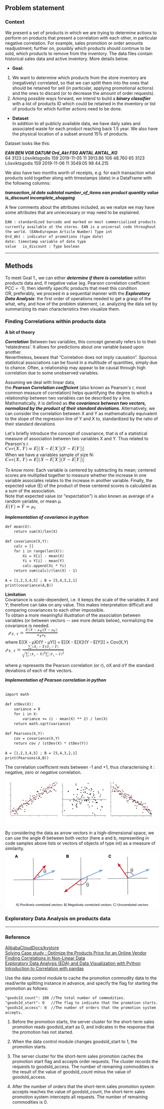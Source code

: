## Problem statement


### Context
We present a set of products in which we are trying to determine actions to perform on products that present a correlation with each other, in particular negative correlation. For example, sales promotion or order amounts readjustment; further on, possibly which products should continue to be sold, which products to remove from the inventory.
The data files contain historical sales data and active inventory. More details below.


 * **Goal:**
1. We want to determine which products from the store inventory are (negatively) correlated, so that we can splitt them into the ones that should be retained for sell (in particular, applying promotional actions) and the ones to discard (or to decrease the amount of order requests).
2. Among possible ways forward, we intend to build a ***binary classifier*** with a list of products ID which could be retained in the inventory or list of products for which further actions need to be done.

* **Dataset**<br>
In addition to all publicly available data, we have daily sales and associated waste for each product reaching back 1.5 year. We also have the physical location of a subset around 15% of products.

Dataset looks like this:

***EAN 	BEN	  VGR	          DATUM	  Ord_Akt	FSG	  ANTAL	  ANTAL_KG***<br>
  64	  3123	Lösviktsgodis	159	2019-11-05	11	  3913.86	106	48.760
  65	  3123	Lösviktsgodis	159	2019-11-06	11	  3549.05	98	44.215

We also have two months worth of receipts, e.g. for each transaction what products sold together along with timestamps (date) in a DataFrame with the following columns:<br>

***transaction_id	date	subtotal	number_of_items	ean	product	quantity	value	is_discount	incomplete_shopping***


A few comments about the attributes included, as we realize we may have some attributes that are unnecessary or may need to be explained.

    EAN : standardized barcode and marked on most commercialized products currently available at the stores. EAN is a universal code throughout the world. (EAN=European Article Number) Type int
    Ord_Akt : indicator of promotions (type date)
    date: timestamp variable of date type
    value	is_discount : Type boolean

<hr>


## Methods

To meet Goal 1., we can either ***determine if there is correlation*** within products data and, if negative value (eg. Pearson correlation coefficient PCC = -1), then identify specific products that meet this condition<br>
OR, preferably, we proceed in a sequential manner with the ***Exploratory Data Analysis***: the first order of operations needed to get a grasp of the what, why, and how of the problem statement, i.e. analyzing the data set by summarizing its main characteristics then visualize them. 

### Finding Correlations within products data

**A bit of theory**

***Correlation***
Between two variables, this concept generally refers to to their ‘relatedness’. It allows for predictions about one variable based upon another.<br>
Nevertheless, beware that “Correlation does not imply causation”. Spurious statistical associations can be found in a multitude of quantities, simply due to chance. Often, a relationship may appear to be causal through high correlation due to some unobserved variables.

Assuming we deal with linear data,<br>
the ***Pearson Correlation coefficient*** (also known as Pearson's r, most common measure of correlation) helps quantifying the degree to which a relationship between two variables can be described by a line. Mathematically, it is defined as ***the covariance between two vectors, normalized by the product of their standard deviations***. Alternatively, we can consider the correlation between X and Y as mathematically equivalent to the slope of the regression line of Y and X  to, standardized by the ratio of their standard deviations<br>

Let's briefly introduce the concept of covariance, that is of a statistical measure of association between two variables X and Y. Thus related to Pearson's r.<br>
![covariance](img/covariance.png)</br>
When we have a variables sample of size N: <img src="img/covariance.png" title="sample correlation">

<i>To know more:</i>
Each variable is centered by subtracting its mean; centered scores are multiplied together to measure whether the increase in one variable associates relates to the increase in another variable. Finally, the expected value (E) of the product of these centered scores is calculated as a sum of the association.<br>
Note that expected value (or "expectation") is also known as average of a random variable, or mean μ.<br>
![Expectation](img/mean.png)</br>

***Implementation of covariance in python***<br>

``` {code sample illustrated for two lists with objects, here of int type, represented here by products A and B.}
def mean(X):
    return sum(X)/len(X)

def covariance(X,Y):
    calc = []
    for i in range(len(X)):
        Xi = X[i] - mean(X)
        Yi = Y[i] - mean(Y)
        calc.append(Xi * Yi)
    return sum(calc)/(len(X) - 1)
    
A = [1,2,3,4,5] ; B = [5,4,3,2,1]
print(covariance(A,B))
```


<b>Limitation</b><br>
Covariance is scale-dependent, i.e. it keeps the scale of the variables X and Y; therefore can take on any value. This makes interpretation difficult and comparing covariances to each other impossible.<br>
To obtain a more meaningful illustration of the association between variables (or between vectors -- see more details below), normalizing the covariance is needed.</br>
![Pearson's r](img/pearson-correlation.png)<br>
where E[(X - μX)(Y - μY)] = E[(X - E[X])(Y - E[Y])] = Cov(X,Y) </br>
![Pearson's r](img/pearson-correlation0.png)<br>

where ρ represents the Pearson correlation (or r), σX and σY the standard deviations of each of the vectors.


***Implementation of Pearson correlation in python***<br>

``` {code sample illustrated for two lists with objects, here of int type, represented here by products A and B}
  
import math

def stDev(X):
    variance = 0
    for i in X:
        variance += (i - mean(X) ** 2) / len(X)
    return math.sqrt(variance)
    
def Pearsons(X,Y):
    cov = covariance(X,Y)
    return cov / (stDev(X) * stDev(Y))
    
A = [1,2,3,4,5] ; B = [5,4,3,2,1]
print(Pearsons(A,B))
```

The correlation coefficient rests between -1 and +1, thus characterising  it : negative, zero or negative correlation.<br>
![correlation direction](img/positive-zero-negative-correlation.png)</br>

By considering the data as arrow vectors in a high-dimensional space, we can use the angle ϴ between both vector (here a and b, representing in code samples above lists or vectors of objects of type int) as a measure of similarity.<br>
![correlation direction](img/positively-zero-negatively-correlated-vectors.png)</br>



### Exploratory Data Analysis on products data



<hr>

### Reference
[AlibabaCloudDocs/kvstore](https://github.com/AlibabaCloudDocs/kvstore/blob/master/intl.en-US/Best%20Practices/Build%20an%20e-commerce%20short-term%20sales%20promotion%20system%20by%20using%20ApsaraDB%20for%20Redis.md)<br>
[Solving Case study : Optimize the Products Price for an Online Vendor](https://www.analyticsvidhya.com/blog/2016/07/solving-case-study-optimize-products-price-online-vendor-level-hard/)<br>
[Finding Correlations in Non-Linear Data](https://www.freecodecamp.org/news/how-machines-make-predictions-finding-correlations-in-complex-data-dfd9f0d87889/)<br>
[Exploratory Data Analysis (EDA) and Data Visualization with Python](https://kite.com/blog/python/data-analysis-visualization-python/)<br>
[Introduction to Correlation with pandas](https://blogs.oracle.com/datascience/introduction-to-correlation)




</hr>



Use the data control module to cache the promotion commodity data to the read/write splitting instance in advance, and specify the flag for starting the promotion as follows:

``` {#codeblock_g99_9xh_n6s}
"goodsId_count": 100 //The total number of commodities.
"goodsId_start": 0   //The flag to indicate that the promotion starts.
"goodsId_access": 0  //The number of orders that the promotion system accepts.
```

1.  Before the promotion starts, the server cluster for the short-term sales promotion reads goodsId\_start as 0, and indicates in the response that the promotion has not started.

2.  When the data control module changes goodsId\_start to 1, the promotion starts.

3.  The server cluster for the short-term sales promotion caches the promotion start flag and accepts order requests. The cluster records the requests to goodsId\_access. The number of remaining commodities is the result of the value of goodsId\_count minus the value of goodsId\_access.

4.  After the number of orders that the short-term sales promotion system accepts reaches the value of goodsId\_count, the short-term sales promotion system intercepts all requests. The number of remaining commodities is 0.

